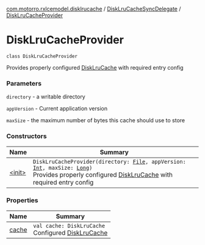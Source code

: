 [com.motorro.rxlcemodel.disklrucache](../../index.md) / [DiskLruCacheSyncDelegate](../index.md) / [DiskLruCacheProvider](./index.md)

# DiskLruCacheProvider

`class DiskLruCacheProvider`

Provides properly configured [DiskLruCache](#) with required entry config

### Parameters

`directory` - a writable directory

`appVersion` - Current application version

`maxSize` - the maximum number of bytes this cache should use to store

### Constructors

| Name | Summary |
|---|---|
| [&lt;init&gt;](-init-.md) | `DiskLruCacheProvider(directory: `[`File`](http://docs.oracle.com/javase/6/docs/api/java/io/File.html)`, appVersion: `[`Int`](https://kotlinlang.org/api/latest/jvm/stdlib/kotlin/-int/index.html)`, maxSize: `[`Long`](https://kotlinlang.org/api/latest/jvm/stdlib/kotlin/-long/index.html)`)`<br>Provides properly configured [DiskLruCache](#) with required entry config |

### Properties

| Name | Summary |
|---|---|
| [cache](cache.md) | `val cache: DiskLruCache`<br>Configured [DiskLruCache](#) |
